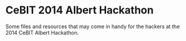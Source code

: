 CeBIT 2014 Albert Hackathon
===========================

Some files and resources that may come in handy for the hackers at the 2014 CeBIT Albert Hackathon.

 
